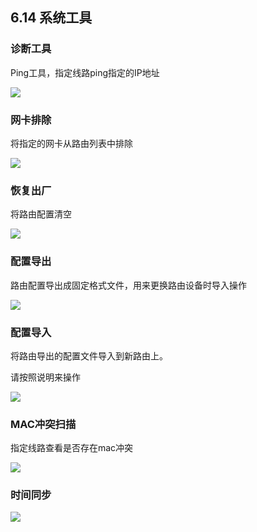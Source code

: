 ## 6.14 系统工具

### 诊断工具

Ping工具，指定线路ping指定的IP地址


![](http://static.toughcloud.net/toughsms/xs_2018-12-25_002236.png)


### 网卡排除

将指定的网卡从路由列表中排除

![](http://static.toughcloud.net/toughsms/xs_2018-12-25_003920.png)


### 恢复出厂

将路由配置清空

![](http://static.toughcloud.net/toughsms/xs_2018-12-25_004000.png)

### 配置导出

路由配置导出成固定格式文件，用来更换路由设备时导入操作

![](http://static.toughcloud.net/toughsms/xs_2018-12-25_004050.png)

### 配置导入

将路由导出的配置文件导入到新路由上。

请按照说明来操作

![](http://static.toughcloud.net/toughsms/xs_2018-12-25_004137.png)


### MAC冲突扫描

指定线路查看是否存在mac冲突

![](http://static.toughcloud.net/toughsms/xs_2018-12-25_004215.png)


### 时间同步

![](http://static.toughcloud.net/toughsms/xs_2018-12-25_004259.png)


